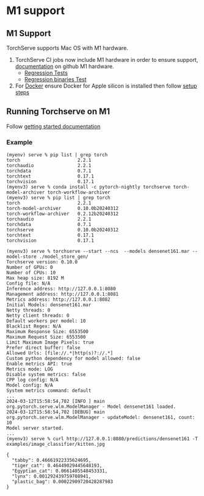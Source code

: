 # M1 support

## M1 Support 
TorchServe supports Mac OS with M1 hardware. 

1. TorchServe CI jobs now include M1 hardware in order to ensure support, [documentation](https://docs.github.com/en/actions/using-github-hosted-runners/about-github-hosted-runners/about-github-hosted-runners#standard-github-hosted-runners-for-public-repositories) on github M1 hardware.
    - [Regression Tests](https://github.com/pytorch/serve/blob/master/.github/workflows/regression_tests_cpu.yml)  
    - [Regression binaries Test](https://github.com/pytorch/serve/blob/master/.github/workflows/regression_tests_cpu_binaries.yml) 
2. For [Docker](https://docs.docker.com/desktop/install/mac-install/) ensure Docker for Apple silicon is installed then follow [setup steps](https://github.com/pytorch/serve/tree/master/docker)
## Running Torchserve on M1
 
Follow [getting started documentation](https://github.com/pytorch/serve?tab=readme-ov-file#-quick-start-with-torchserve-conda) 

### Example
 
```
(myenv) serve % pip list | grep torch                                                                   
torch                     2.2.1
torchaudio                2.2.1
torchdata                 0.7.1
torchtext                 0.17.1
torchvision               0.17.1
(myenv3) serve % conda install -c pytorch-nightly torchserve torch-model-archiver torch-workflow-archiver
(myenv3) serve % pip list | grep torch                                                                   
torch                     2.2.1
torch-model-archiver      0.10.0b20240312
torch-workflow-archiver   0.2.12b20240312
torchaudio                2.2.1
torchdata                 0.7.1
torchserve                0.10.0b20240312
torchtext                 0.17.1
torchvision               0.17.1

(myenv3) serve % torchserve --start --ncs  --models densenet161.mar --model-store ./model_store_gen/
Torchserve version: 0.10.0
Number of GPUs: 0
Number of CPUs: 10
Max heap size: 8192 M
Config file: N/A
Inference address: http://127.0.0.1:8080
Management address: http://127.0.0.1:8081
Metrics address: http://127.0.0.1:8082
Initial Models: densenet161.mar
Netty threads: 0
Netty client threads: 0
Default workers per model: 10
Blacklist Regex: N/A
Maximum Response Size: 6553500
Maximum Request Size: 6553500
Limit Maximum Image Pixels: true
Prefer direct buffer: false
Allowed Urls: [file://.*|http(s)?://.*]
Custom python dependency for model allowed: false
Enable metrics API: true
Metrics mode: LOG
Disable system metrics: false
CPP log config: N/A
Model config: N/A
System metrics command: default
...
2024-03-12T15:58:54,702 [INFO ] main org.pytorch.serve.wlm.ModelManager - Model densenet161 loaded.
2024-03-12T15:58:54,702 [DEBUG] main org.pytorch.serve.wlm.ModelManager - updateModel: densenet161, count: 10
Model server started.
...
(myenv3) serve % curl http://127.0.0.1:8080/predictions/densenet161 -T examples/image_classifier/kitten.jpg 

{
  "tabby": 0.46661922335624695,
  "tiger_cat": 0.46449029445648193,
  "Egyptian_cat": 0.0661405548453331,
  "lynx": 0.001292439759708941,
  "plastic_bag": 0.00022909720428287983
}
```

